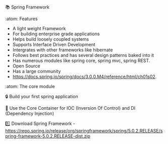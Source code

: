:books: Spring Framework

:atom:  Features
- A light weight Framework
- For building enterprise grade applications
- Helps build loosely coupled systems
- Supports Interface Driven Development
- Intergrates with other frameworks like hibernate
- Follows best practices and has several design patterns baked into it
- Has numerous modules like spring core, spring mvc, spring REST.
- Open Source
- Has a large community
- https://docs.spring.io/spring/docs/3.0.0.M4/reference/html/ch01s02.

:atom: The core module

:lock: Build your first spring application

:key: Use the Core Container for IOC (Inversion Of Control) and DI (Dependency Injection) 

:one: Download Spring Framework
-https://repo.spring.io/release/org/springframework/spring/5.0.2.RELEASE/spring-framework-5.0.2.RELEASE-dist.zip